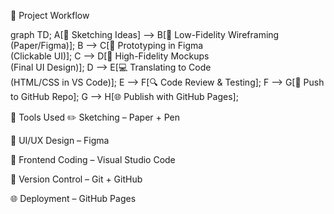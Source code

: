 🚀 Project Workflow

graph TD;
    A[📝 Sketching Ideas] --> B[🧩 Low-Fidelity Wireframing<br>(Paper/Figma)];
    B --> C[🎯 Prototyping in Figma<br>(Clickable UI)];
    C --> D[🎨 High-Fidelity Mockups<br>(Final UI Design)];
    D --> E[💻 Translating to Code<br>(HTML/CSS in VS Code)];
    E --> F[🔍 Code Review & Testing];
    F --> G[🚀 Push to GitHub Repo];
    G --> H[🌐 Publish with GitHub Pages];


🔧 Tools Used
✏️ Sketching – Paper + Pen

🎨 UI/UX Design – Figma

🧱 Frontend Coding – Visual Studio Code

💾 Version Control – Git + GitHub

🌐 Deployment – GitHub Pages
